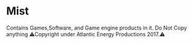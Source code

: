 # Mist
Contains Games,Software, and Game engine products in it.
Do Not Copy anything
⚠Copyright under Atlantic Energy Productions 2017.⚠
